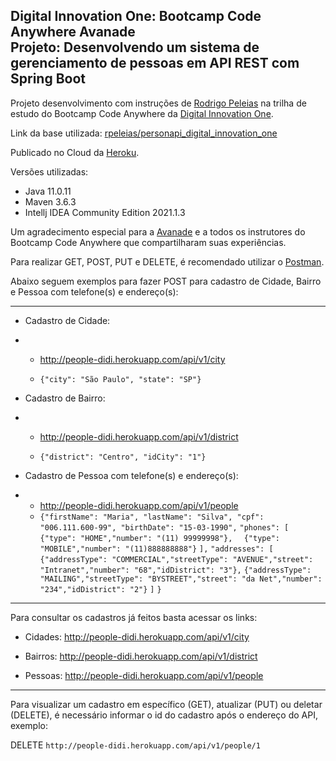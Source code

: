 <h2>Digital Innovation One: Bootcamp Code Anywhere Avanade<br>Projeto: Desenvolvendo um sistema de gerenciamento de pessoas em API REST com Spring Boot</h2>


Projeto desenvolvimento com instruções de [Rodrigo Peleias](https://github.com/rpeleias) na trilha de estudo do Bootcamp Code Anywhere da [Digital Innovation One](https://digitalinnovation.one/).

Link da base utilizada: [rpeleias/personapi_digital_innovation_one](https://github.com/rpeleias/personapi_digital_innovation_one)

Publicado no Cloud da [Heroku](https://www.heroku.com/).

Versões utilizadas:

* Java 11.0.11
* Maven 3.6.3
* Intellj IDEA Community Edition 2021.1.3

Um agradecimento especial para a [Avanade](https://www.avanade.com/pt-br) e a todos os instrutores do Bootcamp Code Anywhere que compartilharam suas experiências.

Para realizar GET, POST, PUT e DELETE, é recomendado utilizar o [Postman](https://www.postman.com/).

Abaixo seguem exemplos para fazer POST para cadastro de Cidade, Bairro e Pessoa com telefone(s) e endereço(s):

---

- Cadastro de Cidade:

- - http://people-didi.herokuapp.com/api/v1/city

  - `{"city": "São Paulo", "state": "SP"}`

    

- Cadastro de Bairro:

- - http://people-didi.herokuapp.com/api/v1/district

  - `{"district": "Centro", "idCity": "1"}`

    

- Cadastro de Pessoa com telefone(s) e endereço(s):

- - http://people-didi.herokuapp.com/api/v1/people
  - `{"firstName": "Maria", "lastName": "Silva", "cpf": "006.111.600-99", "birthDate": "15-03-1990",`
    	`"phones": [`
            `{"type": "HOME","number": "(11) 99999998"},`
    		`  {"type": "MOBILE","number": "(11)888888888"}`
        	`],`
    	`"addresses": [`
    		`{"addressType": "COMMERCIAL","streetType": "AVENUE","street": "Intranet","number": "68","idDistrict": "3"},`
    		`{"addressType": "MAILING","streetType": "BYSTREET","street": "da Net","number": "234","idDistrict": "2"}`
    	`]`
    `}`

----

Para consultar os cadastros já feitos basta acessar os links:

- Cidades: http://people-didi.herokuapp.com/api/v1/city

- Bairros: http://people-didi.herokuapp.com/api/v1/district

- Pessoas: http://people-didi.herokuapp.com/api/v1/people

----

Para visualizar um cadastro em específico (GET), atualizar (PUT) ou deletar (DELETE), é necessário informar o id do cadastro após o endereço do API, exemplo:

DELETE `http://people-didi.herokuapp.com/api/v1/people/1`
